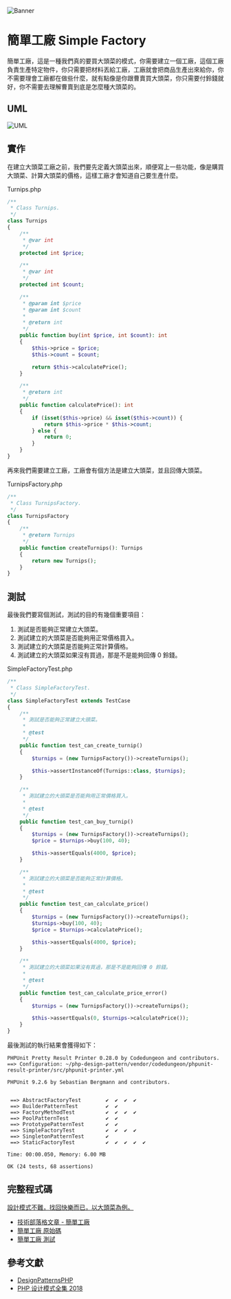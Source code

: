 ![Banner](https://raw.githubusercontent.com/Kantai235/php-design-pattern/master/DesignPatterns/Creational/SimpleFactory/Banner.png)

# 簡單工廠 Simple Factory
簡單工廠，這是一種我們真的要買大頭菜的模式，你需要建立一個工廠，這個工廠負責生產特定物件，你只需要把材料丟給工廠，工廠就會把商品生產出來給你，你不需要理會工廠都在做些什麼，就有點像是你跟曹賣買大頭菜，你只需要付鈴錢就好，你不需要去理解曹賣到底是怎麼種大頭菜的。

## UML
![UML](https://raw.githubusercontent.com/Kantai235/php-design-pattern/master/DesignPatterns/Creational/SimpleFactory/UML.png)

## 實作
在建立大頭菜工廠之前，我們要先定義大頭菜出來，順便寫上一些功能，像是購買大頭菜、計算大頭菜的價格，這樣工廠才會知道自己要生產什麼。

Turnips.php
```php
/**
 * Class Turnips.
 */
class Turnips
{
    /**
     * @var int
     */
    protected int $price;

    /**
     * @var int
     */
    protected int $count;

    /**
     * @param int $price
     * @param int $count
     * 
     * @return int
     */
    public function buy(int $price, int $count): int
    {
        $this->price = $price;
        $this->count = $count;

        return $this->calculatePrice();
    }

    /**
     * @return int
     */
    public function calculatePrice(): int
    {
        if (isset($this->price) && isset($this->count)) {
            return $this->price * $this->count;
        } else {
            return 0;
        }
    }
}
```

再來我們需要建立工廠，工廠會有個方法是建立大頭菜，並且回傳大頭菜。

TurnipsFactory.php
```php
/**
 * Class TurnipsFactory.
 */
class TurnipsFactory
{
    /**
     * @return Turnips
     */
    public function createTurnips(): Turnips
    {
        return new Turnips();
    }
}
```

## 測試
最後我們要寫個測試，測試的目的有幾個重要項目：
1. 測試是否能夠正常建立大頭菜。
2. 測試建立的大頭菜是否能夠用正常價格買入。
3. 測試建立的大頭菜是否能夠正常計算價格。
4. 測試建立的大頭菜如果沒有買過，那是不是能夠回傳 0 鈴錢。

SimpleFactoryTest.php
```php
/**
 * Class SimpleFactoryTest.
 */
class SimpleFactoryTest extends TestCase
{
    /**
     * 測試是否能夠正常建立大頭菜。
     * 
     * @test
     */
    public function test_can_create_turnip()
    {
        $turnips = (new TurnipsFactory())->createTurnips();

        $this->assertInstanceOf(Turnips::class, $turnips);
    }

    /**
     * 測試建立的大頭菜是否能夠用正常價格買入。
     * 
     * @test
     */
    public function test_can_buy_turnip()
    {
        $turnips = (new TurnipsFactory())->createTurnips();
        $price = $turnips->buy(100, 40);

        $this->assertEquals(4000, $price);
    }

    /**
     * 測試建立的大頭菜是否能夠正常計算價格。
     * 
     * @test
     */
    public function test_can_calculate_price()
    {
        $turnips = (new TurnipsFactory())->createTurnips();
        $turnips->buy(100, 40);
        $price = $turnips->calculatePrice();

        $this->assertEquals(4000, $price);
    }

    /**
     * 測試建立的大頭菜如果沒有買過，那是不是能夠回傳 0 鈴錢。
     * 
     * @test
     */
    public function test_can_calculate_price_error()
    {
        $turnips = (new TurnipsFactory())->createTurnips();

        $this->assertEquals(0, $turnips->calculatePrice());
    }
}
```

最後測試的執行結果會獲得如下：

```
PHPUnit Pretty Result Printer 0.28.0 by Codedungeon and contributors.
==> Configuration: ~/php-design-pattern/vendor/codedungeon/phpunit-result-printer/src/phpunit-printer.yml

PHPUnit 9.2.6 by Sebastian Bergmann and contributors.


 ==> AbstractFactoryTest        ✔  ✔  ✔  ✔  
 ==> BuilderPatternTest         ✔  ✔  
 ==> FactoryMethodTest          ✔  ✔  ✔  ✔  
 ==> PoolPatternTest            ✔  ✔  
 ==> PrototypePatternTest       ✔  ✔  
 ==> SimpleFactoryTest          ✔  ✔  ✔  ✔  
 ==> SingletonPatternTest       ✔  
 ==> StaticFactoryTest          ✔  ✔  ✔  ✔  ✔  

Time: 00:00.050, Memory: 6.00 MB

OK (24 tests, 68 assertions)
```

## 完整程式碼
[設計模式不難，找回快樂而已，以大頭菜為例。](https://github.com/Kantai235/php-design-pattern)
- [技術部落格文章 - 簡單工廠](https://kantai235.github.io/SimpleFactory)
- [簡單工廠 原始碼](https://github.com/Kantai235/php-design-pattern/tree/master/DesignPatterns/Creational/SimpleFactory)
- [簡單工廠 測試](https://github.com/Kantai235/php-design-pattern/tree/master/Tests/Creational/SimpleFactoryTest.php)

## 參考文獻
- [DesignPatternsPHP](https://github.com/domnikl/DesignPatternsPHP)
- [PHP 设计模式全集 2018](https://learnku.com/docs/php-design-patterns/2018)

